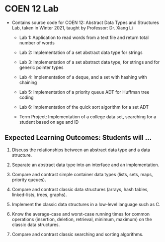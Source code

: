 # COEN 12 Lab
- Contains source code for COEN 12: Abstract Data Types and Structures Lab, taken in Winter 2021, taught by Professor: Dr. Xiang Li

  - Lab 1: Application to read words from a text file and return total number of words

  - Lab 2: Implementation of a set abstract data type for strings

  - Lab 3: Implementation of a set abstract data type, for strings and for generic pointer types

  - Lab 4: Implementation of a deque, and a set with hashing with chaining

  - Lab 5: Implementation of a priority queue ADT for Huffman tree coding

  - Lab 6: Implementation of the quick sort algorithm for a set ADT

  - Term Project: Implementation of a college data set, searching for a student based on age and ID

## Expected Learning Outcomes: Students will ...

1. Discuss the relationships between an abstract data type and a data structure.

2. Separate an abstract data type into an interface and an implementation.

3. Compare and contrast simple container data types (lists, sets, maps, priority queues).

4. Compare and contrast classic data structures (arrays, hash tables, linked-lists, trees, graphs).

5. Implement the classic data structures in a low-level language such as C.

6. Know the average-case and worst-case running times for common operations (insertion,
deletion, retrieval, minimum, maximum) on the classic data structures.

7. Compare and contrast classic searching and sorting algorithms.
